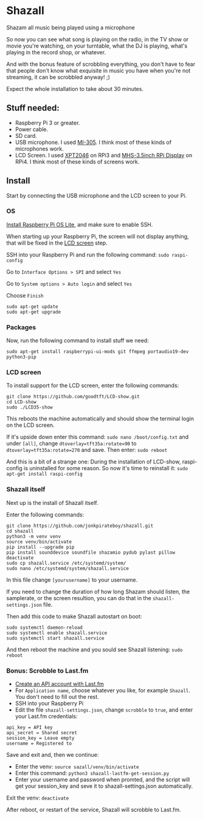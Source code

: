 # Shazall
Shazam all music being played using a microphone

So now you can see what song is playing on the radio, in the TV show or movie you're watching, on your turntable, what the DJ is playing, what's playing in the record shop, or whatever.

And with the bonus feature of scrobbling everything, you don't have to fear that people don't know what exquisite in music you have when you're not streaming, it can be scrobbled anyway! ;)

Expect the whole installation to take about 30 minutes.

## Stuff needed:
* Raspberry Pi 3 or greater.
* Power cable.
* SD card.
* USB microphone. I used [MI-305](https://www.amazon.eg/-/en/MI-305-Mini-USB-Microphone-Black/dp/B0994PFKDD). I think most of these kinds of microphones work.
* LCD Screen. I used [XPT2046](https://www.amazon.com/Resistive-compatible-Raspberry-Pi-Raspbian/dp/B00OZQS5NY) on RPi3 and [MHS-3.5inch RPi Display](https://www.lcdwiki.com/MHS-3.5inch_RPi_Display) on RPi4. I think most of these kinds of screens work.

## Install

Start by connecting the USB microphone and the LCD screen to your Pi.

### OS

[Install Raspberry Pi OS Lite](https://www.raspberrypi.com/documentation/computers/getting-started.html), and make sure to enable SSH.

When starting up your Raspberry Pi, the screen will not display anything, that will be fixed in the [LCD screen](#lcd-screen) step.

SSH into your Raspberry Pi and run the following command: `sudo raspi-config`

Go to `Interface Options > SPI` and select `Yes`

Go to `System options > Auto login` and select `Yes`

Choose `Finish`

```
sudo apt-get update
sudo apt-get upgrade
```

### Packages

Now, run the following command to install stuff we need:

```
sudo apt-get install raspberrypi-ui-mods git ffmpeg portaudio19-dev python3-pip
```

### LCD screen
To install support for the LCD screen, enter the following commands:

```
git clone https://github.com/goodtft/LCD-show.git
cd LCD-show
sudo ./LCD35-show
```

This reboots the machine automatically and should show the terminal login on the LCD screen. 

If it's upside down enter this command: `sudo nano /boot/config.txt` and under `[all]`, change `dtoverlay=tft35a:rotate=90` to `dtoverlay=tft35a:rotate=270` and save. Then enter: `sudo reboot`

And this is a bit of a strange one: During the installation of LCD-show, raspi-config is uninstalled for some reason. So now it's time to reinstall it: `sudo apt-get install raspi-config`

### Shazall itself

Next up is the install of Shazall itself. 

Enter the following commands:

```
git clone https://github.com/jonkpirateboy/shazall.git
cd shazall
python3 -m venv venv
source venv/bin/activate
pip install --upgrade pip
pip install sounddevice soundfile shazamio pydub pylast pillow
deactivate
sudo cp shazall.service /etc/systemd/system/
sudo nano /etc/systemd/system/shazall.service
```

In this file change `[yourusername]` to your username.

If you need to change the duration of how long Shazam should listen, the samplerate, or the screen resultion, you can do that in the `shazall-settings.json` file.

Then add this code to make Shazall autostart on boot:

```
sudo systemctl daemon-reload
sudo systemctl enable shazall.service
sudo systemctl start shazall.service
````

And then reboot the machine and you sould see Shazall listening: `sudo reboot`

### Bonus: Scrobble to Last.fm

* [Create an API account with Last.fm](https://www.last.fm/api/account/create)
* For `Application name`, choose whatever you like, for example `Shazall`. You don't need to fill out the rest.
* SSH into your Raspberry Pi 
* Edit the file `shazall-settings.json`, change `scrobble` to `true`, and enter your Last.fm credentials:

```
api_key = API key
api_secret = Shared secret
session_key = Leave empty
username = Registered to
````

Save and exit and, then we continue:

* Enter the venv: `source sazall/venv/bin/activate`
* Enter this command: `python3 shazall-lastfm-get-session.py`
* Enter your username and password when promted, and the script will get your session_key and seve it to shazall-settings.json automatically.

Exit the venv: `deactivate`

After reboot, or restart of the service, Shazall will scrobble to Last.fm. 
